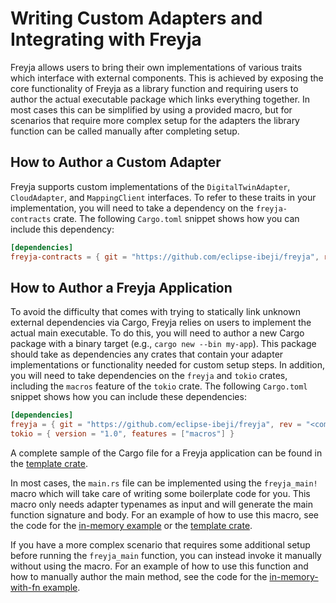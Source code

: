 # Writing Custom Adapters and Integrating with Freyja

Freyja allows users to bring their own implementations of various traits which interface with external components. This is achieved by exposing the core functionality of Freyja as a library function and requiring users to author the actual executable package which links everything together. In most cases this can be simplified by using a provided macro, but for scenarios that require more complex setup for the adapters the library function can be called manually after completing setup.

## How to Author a Custom Adapter

Freyja supports custom implementations of the `DigitalTwinAdapter`, `CloudAdapter`, and `MappingClient` interfaces. To refer to these traits in your implementation, you will need to take a dependency on the `freyja-contracts` crate. The following `Cargo.toml` snippet shows how you can include this dependency:

```toml
[dependencies]
freyja-contracts = { git = "https://github.com/eclipse-ibeji/freyja", rev = "<commit hash>" }
```

## How to Author a Freyja Application

To avoid the difficulty that comes with trying to statically link unknown external dependencies via Cargo, Freyja relies on users to implement the actual main executable. To do this, you will need to author a new Cargo package with a binary target (e.g., `cargo new --bin my-app`). This package should take as dependencies any crates that contain your adapter implementations or functionality needed for custom setup steps. In addition, you will need to take dependencies on the `freyja` and `tokio` crates, including the `macros` feature of the `tokio` crate. The following `Cargo.toml` snippet shows how you can include these dependencies:

```toml
[dependencies]
freyja = { git = "https://github.com/eclipse-ibeji/freyja", rev = "<commit hash>" }
tokio = { version = "1.0", features = ["macros"] }
```

A complete sample of the Cargo file for a Freyja application can be found in the [template crate](../examples/template_app/Cargo.toml).

In most cases, the `main.rs` file can be implemented using the `freyja_main!` macro which will take care of writing some boilerplate code for you. This macro only needs adapter typenames as input and will generate the main function signature and body. For an example of how to use this macro, see the code for the [in-memory example](../freyja/examples/in-memory.rs) or the [template crate](../examples/template_app/src/main.rs).

If you have a more complex scenario that requires some additional setup before running the `freyja_main` function, you can instead invoke it manually without using the macro. For an example of how to use this function and how to manually author the main method, see the code for the [in-memory-with-fn example](../freyja/examples/in-memory-with-fn.rs).
